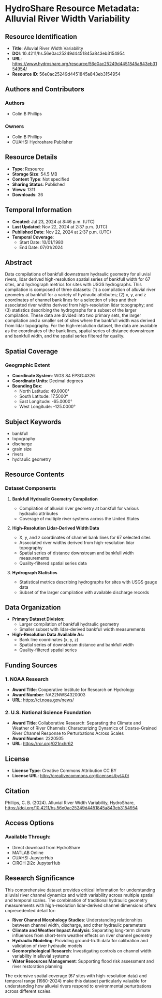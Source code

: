 # HydroShare Resource Metadata: Alluvial River Width Variability

## Resource Identification
- **Title**: Alluvial River Width Variability
- **DOI**: 10.4211/hs.56e0ac25249d4451845a843eb3154954
- **URL**: https://www.hydroshare.org/resource/56e0ac25249d4451845a843eb3154954/
- **Resource ID**: 56e0ac25249d4451845a843eb3154954

## Authors and Contributors
### Authors
- Colin B Phillips

### Owners
- Colin B Phillips
- CUAHSI Hydroshare Publisher

## Resource Details
- **Type**: Resource
- **Storage Size**: 54.5 MB
- **Content Type**: Not specified
- **Sharing Status**: Published
- **Views**: 1311
- **Downloads**: 36

## Temporal Information
- **Created**: Jul 23, 2024 at 8:46 p.m. (UTC)
- **Last Updated**: Nov 22, 2024 at 2:37 p.m. (UTC)
- **Published Date**: Nov 22, 2024 at 2:37 p.m. (UTC)
- **Temporal Coverage**:
  - Start Date: 10/01/1980
  - End Date: 07/01/2024

## Abstract
Data compilations of bankfull downstream hydraulic geometry for alluvial rivers, lidar derived high-resolution spatial series of bankfull width for 67 sites, and hydrograph metrics for sites with USGS hydrographs. This compilation is composed of three datasets: (1) a compilation of alluvial river geometry at bankfull for a variety of hydraulic attributes; (2) x, y, and z coordinates of channel bank lines for a selection of sites and their associated river widths derived from high-resolution lidar topography; and (3) statistics describing the hydrographs for a subset of the larger compilation. These data are divided into two primary sets, the larger compilation and a smaller set of sites where the bankfull width was derived from lidar topography. For the high-resolution dataset, the data are available as the coordinates of the bank lines, spatial series of distance downstream and bankfull width, and the spatial series filtered for quality.

## Spatial Coverage
### Geographic Extent
- **Coordinate System**: WGS 84 EPSG:4326
- **Coordinate Units**: Decimal degrees
- **Bounding Box**:
  - North Latitude: 49.0000°
  - South Latitude: 17.5000°
  - East Longitude: -65.0000°
  - West Longitude: -125.0000°

## Subject Keywords
- bankfull
- topography
- discharge
- grain size
- rivers
- hydraulic geometry

## Resource Contents

### Dataset Components
1. **Bankfull Hydraulic Geometry Compilation**
   - Compilation of alluvial river geometry at bankfull for various hydraulic attributes
   - Coverage of multiple river systems across the United States

2. **High-Resolution Lidar-Derived Width Data**
   - X, y, and z coordinates of channel bank lines for 67 selected sites
   - Associated river widths derived from high-resolution lidar topography
   - Spatial series of distance downstream and bankfull width measurements
   - Quality-filtered spatial series data

3. **Hydrograph Statistics**
   - Statistical metrics describing hydrographs for sites with USGS gauge data
   - Subset of the larger compilation with available discharge records

## Data Organization
- **Primary Dataset Division**:
  - Larger compilation of bankfull hydraulic geometry
  - Smaller subset with lidar-derived bankfull width measurements
- **High-Resolution Data Available As**:
  - Bank line coordinates (x, y, z)
  - Spatial series of downstream distance and bankfull width
  - Quality-filtered spatial series

## Funding Sources

### 1. NOAA Research
- **Award Title**: Cooperative Institute for Research on Hydrology
- **Award Number**: NA22NWS4320003
- **URL**: https://ci.noaa.gov/news/

### 2. U.S. National Science Foundation
- **Award Title**: Collaborative Research: Separating the Climate and Weather of River Channels: Characterizing Dynamics of Coarse-Grained River Channel Response to Perturbations Across Scales
- **Award Number**: 2220505
- **URL**: https://ror.org/021nxhr62

## License
- **License Type**: Creative Commons Attribution CC BY
- **License URL**: http://creativecommons.org/licenses/by/4.0/

## Citation
Phillips, C. B. (2024). Alluvial River Width Variability, HydroShare, https://doi.org/10.4211/hs.56e0ac25249d4451845a843eb3154954

## Access Options
### Available Through:
- Direct download from HydroShare
- MATLAB Online
- CUAHSI JupyterHub
- CIROH 2i2c JupyterHub

## Research Significance
This comprehensive dataset provides critical information for understanding alluvial river channel dynamics and width variability across multiple spatial and temporal scales. The combination of traditional hydraulic geometry measurements with high-resolution lidar-derived channel dimensions offers unprecedented detail for:

- **River Channel Morphology Studies**: Understanding relationships between channel width, discharge, and other hydraulic parameters
- **Climate and Weather Impact Analysis**: Separating long-term climate influences from short-term weather effects on river channel geometry
- **Hydraulic Modeling**: Providing ground-truth data for calibration and validation of river hydraulic models
- **Geomorphological Research**: Investigating controls on channel width variability in alluvial systems
- **Water Resources Management**: Supporting flood risk assessment and river restoration planning

The extensive spatial coverage (67 sites with high-resolution data) and temporal range (1980-2024) make this dataset particularly valuable for understanding how alluvial rivers respond to environmental perturbations across different scales.